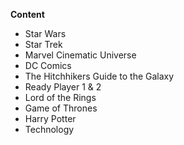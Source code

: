 **Content**

- Star Wars
- Star Trek
- Marvel Cinematic Universe
- DC Comics
- The Hitchhikers Guide to the Galaxy
- Ready Player 1 & 2
- Lord of the Rings
- Game of Thrones
- Harry Potter
- Technology